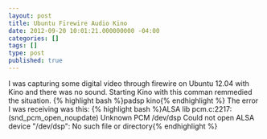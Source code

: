 ```yaml
---
layout: post
title: Ubuntu Firewire Audio Kino
date: 2012-09-20 10:01:21.000000000 -04:00
categories: []
tags: []
type: post
published: true
---
```

I was capturing some digital video through firewire on Ubuntu 12.04 with Kino and there was no sound. Starting Kino with this comman remmedied the situation.
{% highlight bash %}padsp kino{% endhighlight %}
The error I was receiving was this:
{% highlight bash %}ALSA lib pcm.c:2217:(snd_pcm_open_noupdate) Unknown PCM /dev/dsp
Could not open ALSA device "/dev/dsp": No such file or directory{% endhighlight %}
